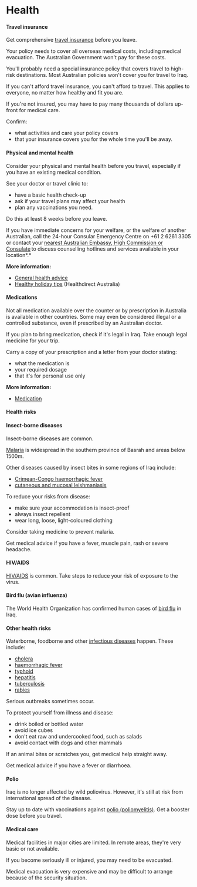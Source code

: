 # Health

#### Travel insurance

Get comprehensive [travel insurance](/before-you-go/the-basics/travel-insurance "Travel insurance") before you leave.

Your policy needs to cover all overseas medical costs, including medical evacuation. The Australian Government won't pay for these costs.

You'll probably need a special insurance policy that covers travel to high-risk destinations. Most Australian policies won't cover you for travel to Iraq.

If you can't afford travel insurance, you can't afford to travel. This applies to everyone, no matter how healthy and fit you are.

If you're not insured, you may have to pay many thousands of dollars up-front for medical care.

Confirm:

* what activities and care your policy covers
* that your insurance covers you for the whole time you'll be away.

#### Physical and mental health

Consider your physical and mental health before you travel, especially if you have an existing medical condition.

See your doctor or travel clinic to:

* have a basic health check-up
* ask if your travel plans may affect your health
* plan any vaccinations you need.

Do this at least 8 weeks before you leave.

If you have immediate concerns for your welfare, or the welfare of another Australian, call the 24-hour Consular Emergency Centre on +61 2 6261 3305 or contact your [nearest Australian Embassy, High Commission or Consulate](https://www.dfat.gov.au/about-us/our-locations/missions/our-embassies-and-consulates-overseas) to discuss counselling hotlines and services available in your location*.*

**More information:**

* [General health advice](/before-you-go/health "Taking care of your health")
* [Healthy holiday tips](https://www.healthdirect.gov.au/healthy-holiday-tips-infographic) (Healthdirect Australia)

#### Medications

Not all medication available over the counter or by prescription in Australia is available in other countries. Some may even be considered illegal or a controlled substance, even if prescribed by an Australian doctor.

If you plan to bring medication, check if it's legal in Iraq. Take enough legal medicine for your trip.

Carry a copy of your prescription and a letter from your doctor stating:

* what the medication is
* your required dosage
* that it's for personal use only

**More information:**

* [Medication](/before-you-go/health/medications "Medication and medical equipment")

#### Health risks

#### Insect-borne diseases

Insect-borne diseases are common.

[Malaria](https://www.who.int/news-room/fact-sheets/detail/malaria) is widespread in the southern province of Basrah and areas below 1500m.

Other diseases caused by insect bites in some regions of Iraq include:

* [Crimean-Congo haemorrhagic fever](https://www.who.int/news-room/fact-sheets/detail/crimean-congo-haemorrhagic-fever)
* [cutaneous and mucosal leishmaniasis](https://www.who.int/news-room/fact-sheets/detail/leishmaniasis)

To reduce your risks from disease:

* make sure your accommodation is insect-proof
* always insect repellent
* wear long, loose, light-coloured clothing

Consider taking medicine to prevent malaria.

Get medical advice if you have a fever, muscle pain, rash or severe headache.

#### HIV/AIDS

[HIV/AIDS](https://www.healthdirect.gov.au/hiv-infection-and-aids) is common. Take steps to reduce your risk of exposure to the virus.

#### Bird flu (avian influenza)

The World Health Organization has confirmed human cases of [bird flu](/before-you-go/health/diseases "Infectious diseases") in Iraq.

#### Other health risks

Waterborne, foodborne and other [infectious diseases](/before-you-go/health/diseases "Infectious diseases") happen. These include:

* [cholera](https://www.who.int/news-room/fact-sheets/detail/cholera)
* [haemorrhagic fever](https://www.betterhealth.vic.gov.au/health/conditionsandtreatments/viral-haemorrhagic-fever)
* [typhoid](https://www.healthdirect.gov.au/typhoid-and-paratyphoid)
* [hepatitis](https://www.who.int/health-topics/hepatitis#tab=tab_1)
* [tuberculosis](https://www.who.int/news-room/fact-sheets/detail/tuberculosis)
* [rabies](https://www.who.int/news-room/fact-sheets/detail/rabies)

Serious outbreaks sometimes occur.

To protect yourself from illness and disease:

* drink boiled or bottled water
* avoid ice cubes
* don't eat raw and undercooked food, such as salads
* avoid contact with dogs and other mammals

If an animal bites or scratches you, get medical help straight away.

Get medical advice if you have a fever or diarrhoea.

#### Polio

Iraq is no longer affected by wild poliovirus. However, it's still at risk from international spread of the disease.

Stay up to date with vaccinations against [polio (poliomyelitis)](https://www.who.int/news-room/fact-sheets/detail/poliomyelitis). Get a booster dose before you travel.

#### Medical care

Medical facilities in major cities are limited. In remote areas, they're very basic or not available.

If you become seriously ill or injured, you may need to be evacuated.

Medical evacuation is very expensive and may be difficult to arrange because of the security situation.